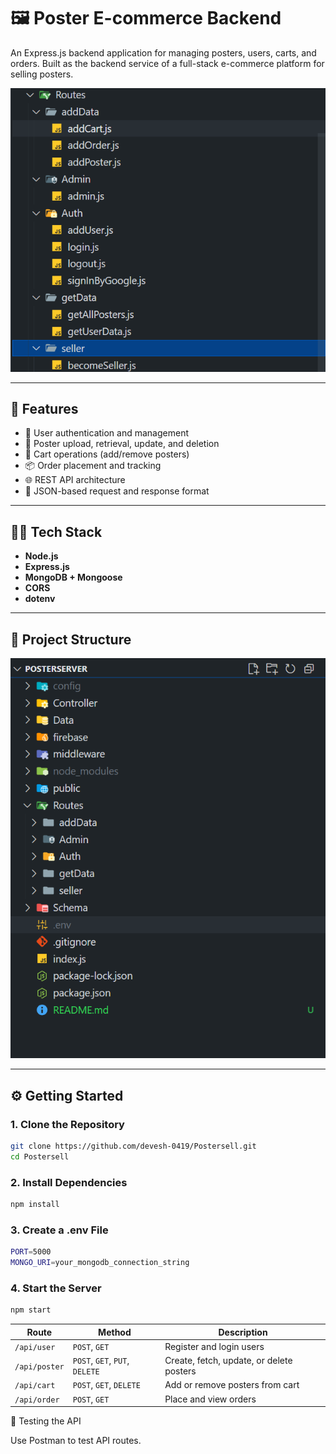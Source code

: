 # 🖼️ Poster E-commerce Backend

An Express.js backend application for managing posters, users, carts, and orders. Built as the backend service of a full-stack e-commerce platform for selling posters.

![Poster API](./public/Routes.png)

---

## 🚀 Features

- 🔐 User authentication and management
- 🎨 Poster upload, retrieval, update, and deletion
- 🛒 Cart operations (add/remove posters)
- 📦 Order placement and tracking
- 🌐 REST API architecture
- 🧾 JSON-based request and response format

---

## 🧑‍💻 Tech Stack

- **Node.js**
- **Express.js**
- **MongoDB + Mongoose**
- **CORS**
- **dotenv**

---

## 📁 Project Structure

![Poster API](./public/FolderStructure.png)


---

## ⚙️ Getting Started

### 1. Clone the Repository

```bash
git clone https://github.com/devesh-0419/Postersell.git
cd Postersell
```
### 2. Install Dependencies

```bash
npm install
```
### 3. Create a .env File

```bash
PORT=5000
MONGO_URI=your_mongodb_connection_string
```
### 4. Start the Server

```bash
npm start
```

| Route         | Method                         | Description                              |
| ------------- | ------------------------------ | ---------------------------------------- |
| `/api/user`   | `POST`, `GET`                  | Register and login users                 |
| `/api/poster` | `POST`, `GET`, `PUT`, `DELETE` | Create, fetch, update, or delete posters |
| `/api/cart`   | `POST`, `GET`, `DELETE`        | Add or remove posters from cart          |
| `/api/order`  | `POST`, `GET`                  | Place and view orders                    |


🧪 Testing the API

Use Postman to test API routes.